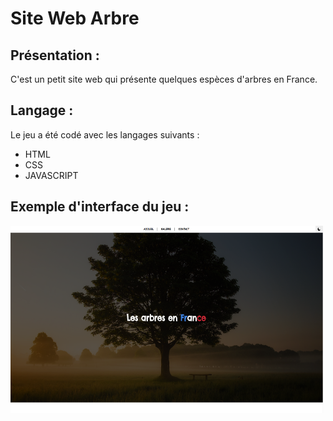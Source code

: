# Site Web Arbre

## Présentation :

C'est un petit site web qui présente quelques espèces d'arbres en France.

## Langage :

Le jeu a été codé avec les langages suivants :
* HTML
* CSS
* JAVASCRIPT

## Exemple d'interface du jeu :

<img width="500px" height="300px" src="arbre.PNG" />
